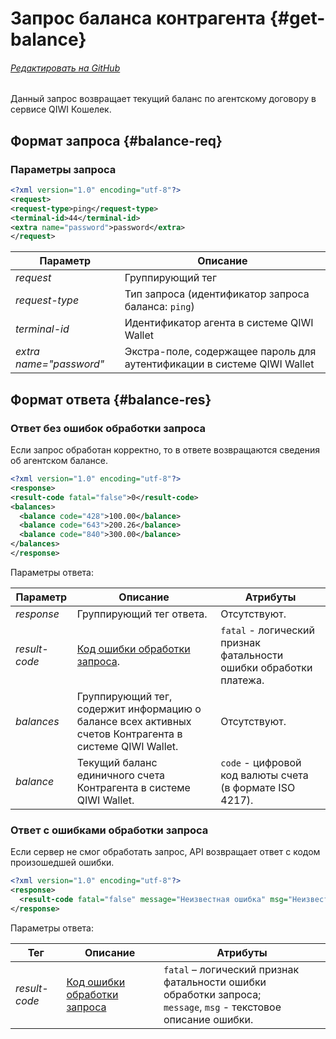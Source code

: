 # Запрос баланса контрагента {#get-balance}

###### [Редактировать на GitHub](https://github.com/QIWI-API/topup-wallet-doc/blob/master/_get-balance_ru.html.md)

Данный запрос возвращает текущий баланс по агентскому договору в сервисе QIWI Кошелек.

## Формат запроса {#balance-req}

### Параметры запроса

~~~xml
<?xml version="1.0" encoding="utf-8"?>
<request>
<request-type>ping</request-type>
<terminal-id>44</terminal-id>
<extra name="password">password</extra>
</request>
~~~

Параметр|Описание
-|-
*request*| Группирующий тег
*request-type* | Тип запроса (идентификатор запроса баланса: `ping`)
*terminal-id* | Идентификатор агента в системе QIWI Wallet
*extra name="password"* | Экстра-поле, содержащее пароль для аутентификации в системе QIWI Wallet

## Формат ответа {#balance-res}

### Ответ без ошибок обработки запроса

Если запрос обработан корректно, то в ответе возвращаются сведения об агентском балансе.

~~~xml
<?xml version="1.0" encoding="utf-8"?>
<response>
<result-code fatal="false">0</result-code>
<balances>
  <balance code="428">100.00</balance>
  <balance code="643">200.26</balance>
  <balance code="840">300.00</balance>
</balances>
</response>
~~~

Параметры ответа:

Параметр|Описание|Атрибуты
-|-|-
*response*| Группирующий тег ответа.|Отсутствуют.
*result-code* | [Код ошибки обработки запроса](#tech_error).| `fatal` - логический признак фатальности ошибки обработки платежа.
*balances*|Группирующий тег, содержит информацию о балансе всех активных счетов Контрагента в системе QIWI Wallet.|Отсутствуют.
*balance* | Текущий баланс единичного счета Контрагента в системе QIWI Wallet. | `code` - цифровой код валюты счета (в формате ISO 4217).

### Ответ с ошибками обработки запроса

Если сервер не смог обработать запрос, API возвращает ответ с кодом произошедшей ошибки.

~~~xml
<?xml version="1.0" encoding="utf-8"?>
<response>
  <result-code fatal="false" message="Неизвестная ошибка" msg="Неизвестная ошибка">300</result-code>
</response>
~~~

Параметры ответа:

 Тег|Описание|Атрибуты
--------|------|---------
*result-code* | [Код ошибки обработки запроса](#tech_error)| `fatal` – логический признак фатальности ошибки обработки запроса;<br>`message`, `msg` - текстовое описание ошибки.
